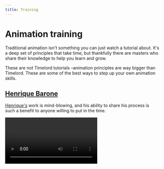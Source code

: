 ```yaml
---
title: Training
---
```


# Animation training

Traditional animation isn't something you can just watch a tutorial about. It's a deep set of principles that take time, but thankfully there are masters who share their knowledge to help you learn and grow. 

These are not Timelord tutorials –animation principles are way bigger than Timelord. These are some of the best ways to step up your own animation skills. 

## [Henrique Barone](https://www.mographmentor.com/workshops/classical-animation-workflow-and-techniques-henrique-barone/)

[Henrique's](https://henriquebarone.com/) work is mind-blowing, and his ability to share his process is such a benefit to anyone willing to put in the time. 

<Video url="https://www.youtube.com/embed/ycqtHGKJj2Y" />


## [Johannes Fast](https://www.skillshare.com/classes/Basics-of-Hand-Drawn-Animation/221853882?utm_campaign=video-embed-221853882&utm_source=Video&utm_medium=video-embed)

The energy of [Johannes'](https://www.instagram.com/johanimation) animation is inspiring, and his courses are more than worth a Skillshare membership.

<Video url="https://www.youtube.com/embed/vya6H9qK1oE" />


## [Toniko Pantoja](https://gumroad.com/stringbing)

As an artist on [Kipo](https://www.youtube.com/watch?v=25UHUbpFTtY) (one of my favorite animated shows) and many of your favorite shows and films, [Toniko's](https://www.tonikopantoja.com/) production knowledge is second to none. This training series is massive. 

Bonus: the [tips section](https://www.tonikopantoja.com/tips) of his site is a goldmine.

<Video url="https://www.youtube.com/embed/EJKakYClzjY" />